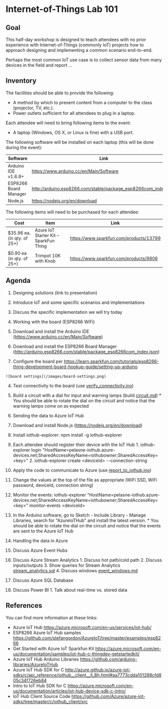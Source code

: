 # Internet-of-Things Lab 101

## Goal
This half-day workshop is designed to teach attendees with no prior experience with Internet-of-Things (commonly IoT) projects how to approach designing and implementing a common scenario end-to-end.

Perhaps the most common IoT use case is to collect sensor data from many devices in the field and report ...

## Inventory
The facilities should be able to provide the following:
* A method by which to present content from a computer to the class (projector, TV, etc.).
* Power outlets sufficient for all attendees to plug in a laptop.

Each attendee will need to bring following items to the event:
* A laptop (Windows, OS X, or Linux is fine) with a USB port.

The following software will be installed on each laptop (this will be done during the event):

|Software|Link|
|--------|----|
|Arduino IDE v1.6.8+|https://www.arduino.cc/en/Main/Software|
|ESP8266 Board Manager|http://arduino.esp8266.com/stable/package_esp8266com_index.json|
|Node.js|https://nodejs.org/en/download|

The following items will need to be purchased for each attendee:

|Cost|Item|Link|
|----|----|----|
|$35.96 ea. (in qty. of 25+)|Azure IoT Starter Kit – SparkFun Thing|https://www.sparkfun.com/products/13799|
|$0.90 ea (in qty. of 25+)|Trimpot 10K with Knob|https://www.sparkfun.com/products/9806|

## Agenda

1. Designing solutions (link to presentation)
  1. Introduce IoT and some specific scenarios and implementations
  2. Discuss the specific implementation we will try today

2. Working with the board (ESP8266 WiFi)
  1. Download and install the Arduino IDE (https://www.arduino.cc/en/Main/Software)
  2. Download and install the ESP8266 Board Manager (http://arduino.esp8266.com/stable/package_esp8266com_index.json)
  3. Configure the board per https://learn.sparkfun.com/tutorials/esp8266-thing-development-board-hookup-guide/setting-up-arduino

    ![board settings](/images/board-settings.png)

  4. Test connectivity to the board (use [verify_connectivity.ino](verify_connectivity/verify_connectivity.ino))
  5. Build a circuit with a dial for input and warning lamps (build [circuit.md](circuit.md))
    * You should be able to rotate the dial on the circuit and notice that the warning lamps come on as expected

3. Sending the data to Azure IoT Hub
  1. Download and install Node.js (https://nodejs.org/en/download)
  2. Install iothub-explorer: npm install -g iothub-explorer
  3. Each attendee should register their device with the IoT Hub
    1. iothub-explorer login "HostName=pelasne-iothub.azure-devices.net;SharedAccessKeyName=iothubowner;SharedAccessKey=\<key\>"
    2. iothub-explorer create \<deviceId\> --connection-string
  4. Apply the code to communicate to Azure (use [report_to_iothub.ino](report_to_iothub/report_to_iothub.ino))
  5. Change the values at the top of the file as appropriate (WiFi SSD, WiFi password, deviceId, connection string)
  6. Monitor the events: iothub-explorer "HostName=pelasne-iothub.azure-devices.net;SharedAccessKeyName=iothubowner;SharedAccessKey=\<key\>" monitor-events \<deviceId\>
  7. In the Arduino software, go to Sketch - Include Library - Manage Libraries, search for "AzureIoTHub" and install the latest version.
    * You should be able to rotate the dial on the circuit and notice that the events are sent to the Azure IoT Hub

4. Handling the data in Azure
  1. Discuss Azure Event Hubs
  2. Discuss Azure Stream Analytics
    1. Discuss hot path/cold path
    2. Discuss inputs/outputs
    3. Show queries for Stream Analytics [stream_analytics.sql](stream_analytics.sql)
    4. Discuss windows [event_windows.md](event_windows.md)
  3. Discuss Azure SQL Database
  4. Discuss Power BI
    1. Talk about real-time vs. stored data

## References
You can find more information at these links:
* Azure IoT Hub https://azure.microsoft.com/en-us/services/iot-hub/
* ESP8266 Azure IoT Hub samples https://github.com/stefangordon/AzureIoT/tree/master/examples/esp8266
* Get Started with Azure IoT Sparkfun Kit https://azure.microsoft.com/en-us/documentation/samples/iot-hub-c-thingdev-getstartedkit/
* Azure IoT Hub Arduino Libraries https://github.com/arduino-libraries/AzureIoTHub
* Azure IoT Hub SDK for C http://azure.github.io/azure-iot-sdks/c/api_reference/iothub__client__ll_8h.html#aa7773cdda101288cfd805c34f726eb84
* Intro to IoT Hub SDK for C https://azure.microsoft.com/en-us/documentation/articles/iot-hub-device-sdk-c-intro/
* IoT Hub Client Source Code https://github.com/Azure/azure-iot-sdks/tree/master/c/iothub_client/src
